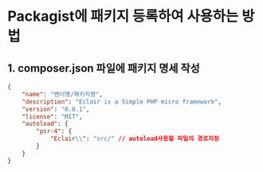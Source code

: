 
# Packagist에 패키지 등록하여 사용하는 방법

## 1. composer.json 파일에 패키지 명세 작성 
```json
{
    "name": "벤더명/패키지명",
    "description": "Eclair is a Simple PHP micro framework",
    "version": "0.0.1",
    "license": "MIT",
    "autoload": {
        "psr-4": {
            "Eclair\\": "src/" // autoload사용할 파일의 경로지정
        }
    }
}
```
